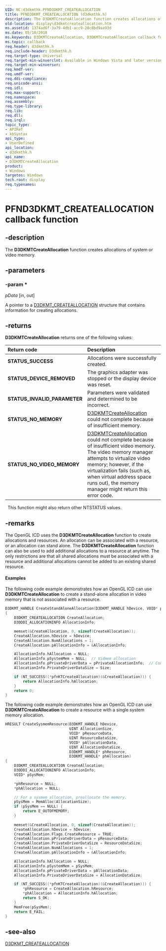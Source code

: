 ```yaml
---
UID: NC:d3dkmthk.PFND3DKMT_CREATEALLOCATION
title: PFND3DKMT_CREATEALLOCATION (d3dkmthk.h)
description: The D3DKMTCreateAllocation function creates allocations of system or video memory.
old-location: display\d3dkmtcreateallocation.htm
ms.assetid: 1374ad6f-3a79-4db1-acc9-28c8bd9aa93d
ms.date: 05/10/2018
ms.keywords: D3DKMTCreateAllocation, D3DKMTCreateAllocation callback function [Display Devices], OpenGL_Functions_dfd80d2b-c3c7-4aca-833c-153090153b96.xml, PFND3DKMT_CREATEALLOCATION, PFND3DKMT_CREATEALLOCATION callback, d3dkmthk/D3DKMTCreateAllocation, display.d3dkmtcreateallocation
ms.topic: callback
req.header: d3dkmthk.h
req.include-header: D3dkmthk.h
req.target-type: Universal
req.target-min-winverclnt: Available in Windows Vista and later versions of the Windows operating systems.
req.target-min-winversvr: 
req.kmdf-ver: 
req.umdf-ver: 
req.ddi-compliance: 
req.unicode-ansi: 
req.idl: 
req.max-support: 
req.namespace: 
req.assembly: 
req.type-library: 
req.lib: 
req.dll: 
req.irql: 
topic_type:
- APIRef
- kbSyntax
api_type:
- UserDefined
api_location:
- d3dkmthk.h
api_name:
- D3DKMTCreateAllocation
product:
- Windows
targetos: Windows
tech.root: display
req.typenames: 
---
```


# PFND3DKMT_CREATEALLOCATION callback function

## -description

The <b>D3DKMTCreateAllocation</b> function creates allocations of system or video memory.


## -parameters

### -param *

*pData* [in, out]

A pointer to a <a href="https://docs.microsoft.com/windows-hardware/drivers/ddi/content/d3dkmthk/ns-d3dkmthk-_d3dkmt_createallocation">D3DKMT_CREATEALLOCATION</a> structure that contains information for creating allocations.

## -returns

<b>D3DKMTCreateAllocation</b> returns one of the following values:

| **Return code** | **Description** | 
|:--|:--|
| **STATUS_SUCCESS** | Allocations were successfully created. | 
| **STATUS_DEVICE_REMOVED** | The graphics adapter was stopped or the display device was reset. | 
| **STATUS_INVALID_PARAMETER** | Parameters were validated and determined to be incorrect. | 
| **STATUS_NO_MEMORY** | [D3DKMTCreateAllocation](https://docs.microsoft.com/windows-hardware/drivers/ddi/content/d3dkmthk/nf-d3dkmthk-d3dkmtcreateallocation)  could not complete because of insufficient memory. | 
| **STATUS_NO_VIDEO_MEMORY** | [D3DKMTCreateAllocation](https://docs.microsoft.com/windows-hardware/drivers/ddi/content/d3dkmthk/nf-d3dkmthk-d3dkmtcreateallocation)  could not complete because of insufficient video memory. The video memory manager attempts to virtualize video memory; however, if the virtualization fails (such as, when virtual address space runs out), the memory manager might return this error code. | 
 
This function might also return other NTSTATUS values.

## -remarks

The OpenGL ICD uses the <b>D3DKMTCreateAllocation</b> function to create allocations and resources. An allocation can be associated with a resource, or an allocation can stand alone. The <b>D3DKMTCreateAllocation</b> function can also be used to add additional allocations to a resource at anytime. The only restrictions are that all shared allocations must be associated with a resource and additional allocations cannot be added to an existing shared resource.

#### Examples

The following code example demonstrates how an OpenGL ICD can use <b>D3DKMTCreateAllocation</b> to create a stand-alone allocation in video memory that is not associated with a resource.

```cpp
D3DKMT_HANDLE CreateStandAloneAllocation(D3DKMT_HANDLE hDevice, VOID* pPrivateAllocationInfo, UINT Size)
{
    D3DKMT_CREATEALLOCATION CreateAllocation;
    D3DDDI_ALLOCATIONINFO AllocationInfo;

    memset(&CreateAllocation, 0, sizeof(CreateAllocation));
    CreateAllocation.hDevice = hDevice;
    CreateAllocation.NumAllocations = 1;
    CreateAllocation.pAllocationInfo = &AllocationInfo;

    AllocationInfo.hAllocation = NULL;
    AllocationInfo.pSystemMem = NULL;  // Vidmem allocation
    AllocationInfo.pPrivateDriverData = pPrivateAllocationInfo;  // Contains format, size, and so on.
    AllocationInfo.PrivateDriverDataSize = Size;

    if (NT_SUCCESS((*pfnKTCreateAllocation)(&CreateAllocation))) {
        return AllocationInfo.hAllocation;
    }
    return 0;
}
```

The following code example demonstrates how an OpenGL ICD can use <b>D3DKMTCreateAllocation</b> to create a resource with a single system memory allocation.

```cpp
HRESULT CreateSysmemResource(D3DKMT_HANDLE hDevice, 
                             UINT AllocationSize, 
                             VOID* pResourceData, 
                             UINT ResourceDataSize,
                             VOID* pAllocationData, 
                             UINT AllocationDataSize,
                             D3DKMT_HANDLE* phResource,
                             D3DKMT_HANDLE* phAllocation)
{
    D3DKMT_CREATEALLOCATION CreateAllocation;
    D3DDDI_ALLOCATIONINFO AllocationInfo;
    VOID* pSysMem;

    *phResource = NULL;
    *phAllocation = NULL;

    // For a sysmem allocation, preallocate the memory.
    pSysMem = MemAlloc(AllocationSize);
    if (pSysMem == NULL) {
        return E_OUTOFMEMORY;
    }
 
    memset(&CreateAllocation, 0, sizeof(CreateAllocation));
    CreateAllocation.hDevice = hDevice;
    CreateAllocation.Flags.CreateResource = TRUE;
    CreateAllocation.pPrivateDriverData = pResourceData;
    CreateAllocation.PrivateDriverDataSize = ResourceDataSize;
    CreateAllocation.NumAllocations = 1;
    CreateAllocation.pAllocationInfo = &AllocationInfo;

    AllocationInfo.hAllocation = NULL;
    AllocationInfo.pSystemMem = pSysMem;
    AllocationInfo.pPrivateDriverData = pAllocationData;
    AllocationInfo.PrivateDriverDataSize = AllocationDataSize;

    if (NT_SUCCESS((*pfnKTCreateAllocation)(&CreateAllocation))) {
        *phResource = CreateAllocation.hResource;
        *phAllocation = AllocationInfo.hAllocation;
        return S_OK;
    }
    MemFree(pSysMem);
    return E_FAIL;
}
```

## -see-also

<a href="https://docs.microsoft.com/windows-hardware/drivers/ddi/content/d3dkmthk/ns-d3dkmthk-_d3dkmt_createallocation">D3DKMT_CREATEALLOCATION</a>
